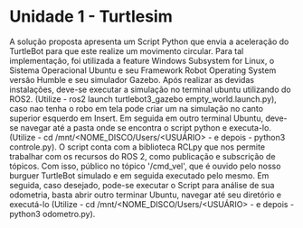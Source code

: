 # Unidade 1 - Turtlesim

A solução proposta apresenta um Script Python que envia a aceleração do TurtleBot para que este realize um movimento circular. Para tal implementação, foi utilizada a feature Windows Subsystem for Linux, o Sistema Operacional Ubuntu e seu Framework Robot Operating System versão Humble e seu simulador Gazebo. Após realizar as devidas instalações, deve-se executar a simulação no terminal ubuntu utilizando do ROS2. (Utilize - ros2 launch turtlebot3_gazebo empty_world.launch.py), caso nao tenha o robo em tela pode criar um na simulação no canto superior esquerdo em Insert. Em seguida em outro terminal Ubuntu, deve-se navegar até a pasta onde se encontra o script python e executa-lo. (Utilize -  cd /mnt/<NOME_DISCO/Users/<USUÁRIO> - e depois - python3 controle.py). O script conta com a biblioteca RCLpy que nos permite trabalhar com os recursos do ROS 2, como publicação e subscrição de tópicos. Com isso, público no tópico '/cmd_vel', que é ouvido pelo nosso burguer TurtleBot simulado e em seguida executado pelo mesmo. Em seguida, caso desejado, pode-se executar o Script para análise de sua odometria, basta abrir outro terminar Ubuntu, navegar até seu diretório e executá-lo (Utilize -  cd /mnt/<NOME_DISCO/Users/<USUÁRIO> - e depois - python3 odometro.py).
